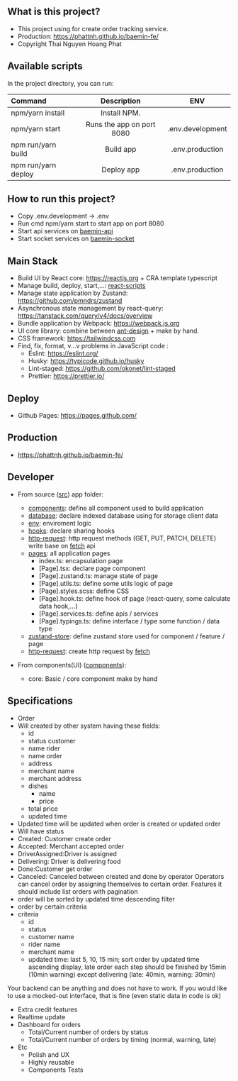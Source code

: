 ## What is this project?

- This project using for create order tracking service.
- Production: https://phattnh.github.io/baemin-fe/
- Copyright Thai Nguyen Hoang Phat

## Available scripts

In the project directory, you can run:

| Command             |        Description        |       ENV        |
| :------------------ | :-----------------------: | :--------------: |
| npm/yarn install    |       Install NPM.        |
| npm/yarn start      | Runs the app on port 8080 | .env.development |
| npm run/yarn build  |         Build app         | .env.production  |
| npm run/yarn deploy |        Deploy app         | .env.production  |

## How to run this project?

- Copy .env.development -> .env
- Run cmd npm/yarn start to start app on port 8080
- Start api services on [baemin-api](https://github.com/phattnh/baemin-api)
- Start socket services on [baemin-socket](https://github.com/phattnh/baemin-socket)

## Main Stack

- Build UI by React core: https://reactjs.org + CRA template typescript
- Manage build, deploy, start,...: [react-scripts](https://www.npmjs.com/package/react-scripts)
- Manage state application by Zustand: https://github.com/pmndrs/zustand
- Asynchronous state management by react-query: https://tanstack.com/query/v4/docs/overview
- Bundle application by Webpack: https://webpack.js.org
- UI core library: combine between [ant-design](https://ant.design/docs/react/introduce) + make by hand.
- CSS framework: https://tailwindcss.com
- Find, fix, format, v...v problems in JavaScript code :
  - Eslint: https://eslint.org/
  - Husky: https://typicode.github.io/husky
  - Lint-staged: https://github.com/okonet/lint-staged
  - Prettier: https://prettier.io/

## Deploy

- Github Pages: https://pages.github.com/

## Production

- https://phattnh.github.io/baemin-fe/

## Developer

- From source ([src](./src/)) app folder:

  - [components](./src/components/): define all component used to build application
  - [database](./src/database/): declare indexed database using for storage client data
  - [env](./src/env/): enviroment logic
  - [hooks](./src/hooks/): declare sharing hooks
  - [http-request](./src/http-request/): http request methods (GET, PUT, PATCH, DELETE) write base on [fetch](https://developer.mozilla.org/en-US/docs/Web/API/Fetch_API/Using_Fetch) api
  - [pages](./src/pages/): all application pages
    - index.ts: encapsulation page
    - [Page].tsx: declare page component
    - [Page].zustand.ts: manage state of page
    - [Page].utils.ts: define some utils logic of page
    - [Page].styles.scss: define CSS
    - [Page].hook.ts: define hook of page (react-query, some calculate data hook,...)
    - [Page].services.ts: define apis / services
    - [Page].typings.ts: define interface / type some function / data type
  - [zustand-store](./src/zustand-store/): define zustand store used for component / feature / page
  - [http-request](./src/http-request/): create http request by [fetch](https://developer.mozilla.org/en-US/docs/Web/API/Fetch_API)

- From components(UI) ([components](./src/components)):
  - core: Basic / core component make by hand

## Specifications

- Order
- Will created by other system having these fields:
  - id
  - status customer
  - name rider
  - name order
  - address
  - merchant name
  - merchant address
  - dishes
    - name
    - price
  - total price
  - updated time
- Updated time will be updated when order is created or updated order
- Will have status
- Created: Customer create order
- Accepted: Merchant accepted order
- DriverAssigned:Driver is assigned
- Delivering: Driver is delivering food
- Done:Customer get order
- Canceled: Canceled between created and done by operator
  Operators can cancel order by assigning themselves to certain order.
  Features it should include list orders with pagination
- order will be sorted by updated time descending filter
- order by certain criteria
- criteria
  - id
  - status
  - customer name
  - rider name
  - merchant name
  - updated time: last 5, 10, 15 min; sort order by updated time ascending display, late order
    each step should be finished by 15min (10min warning) except delivering (late: 40min, warning: 30min)

Your backend can be anything and does not have to work. If you would like to use a mocked-out interface, that is fine (even static data in code is ok)

- Extra credit features
- Realtime update
- Dashboard for orders
  - Total/Current number of orders by status
  - Total/Current number of orders by timing (normal, warning, late)
- Etc
  - Polish and UX
  - Highly reusable
  - Components Tests
